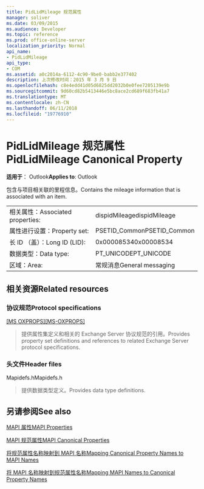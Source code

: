 ```yaml
---
title: PidLidMileage 规范属性
manager: soliver
ms.date: 03/09/2015
ms.audience: Developer
ms.topic: reference
ms.prod: office-online-server
localization_priority: Normal
api_name:
- PidLidMileage
api_type:
- COM
ms.assetid: a0c2014a-6112-4c90-9be0-babb2e377402
description: 上次修改时间：2015 年 3 月 9 日
ms.openlocfilehash: c8e4edd41d05d6825dd2032b0e0fee7205139e9b
ms.sourcegitcommit: 9d60cd82b5413446e5bc8ace2cd689f683fb41a7
ms.translationtype: MT
ms.contentlocale: zh-CN
ms.lasthandoff: 06/11/2018
ms.locfileid: "19776910"
---
```

# <a name="pidlidmileage-canonical-property"></a><span data-ttu-id="9e6b7-103">PidLidMileage 规范属性</span><span class="sxs-lookup"><span data-stu-id="9e6b7-103">PidLidMileage Canonical Property</span></span>

  
  
<span data-ttu-id="9e6b7-104">**适用于**： Outlook</span><span class="sxs-lookup"><span data-stu-id="9e6b7-104">**Applies to**: Outlook</span></span> 
  
<span data-ttu-id="9e6b7-105">包含与项目相关联的里程信息。</span><span class="sxs-lookup"><span data-stu-id="9e6b7-105">Contains the mileage information that is associated with an item.</span></span>
  
|||
|:-----|:-----|
|<span data-ttu-id="9e6b7-106">相关属性：</span><span class="sxs-lookup"><span data-stu-id="9e6b7-106">Associated properties:</span></span>  <br/> |<span data-ttu-id="9e6b7-107">dispidMileage</span><span class="sxs-lookup"><span data-stu-id="9e6b7-107">dispidMileage</span></span>  <br/> |
|<span data-ttu-id="9e6b7-108">属性进行设置：</span><span class="sxs-lookup"><span data-stu-id="9e6b7-108">Property set:</span></span>  <br/> |<span data-ttu-id="9e6b7-109">PSETID_Common</span><span class="sxs-lookup"><span data-stu-id="9e6b7-109">PSETID_Common</span></span>  <br/> |
|<span data-ttu-id="9e6b7-110">长 ID （盖）：</span><span class="sxs-lookup"><span data-stu-id="9e6b7-110">Long ID (LID):</span></span>  <br/> |<span data-ttu-id="9e6b7-111">0x00008534</span><span class="sxs-lookup"><span data-stu-id="9e6b7-111">0x00008534</span></span>  <br/> |
|<span data-ttu-id="9e6b7-112">数据类型：</span><span class="sxs-lookup"><span data-stu-id="9e6b7-112">Data type:</span></span>  <br/> |<span data-ttu-id="9e6b7-113">PT_UNICODE</span><span class="sxs-lookup"><span data-stu-id="9e6b7-113">PT_UNICODE</span></span>  <br/> |
|<span data-ttu-id="9e6b7-114">区域：</span><span class="sxs-lookup"><span data-stu-id="9e6b7-114">Area:</span></span>  <br/> |<span data-ttu-id="9e6b7-115">常规消息</span><span class="sxs-lookup"><span data-stu-id="9e6b7-115">General messaging</span></span>  <br/> |
   
## <a name="related-resources"></a><span data-ttu-id="9e6b7-116">相关资源</span><span class="sxs-lookup"><span data-stu-id="9e6b7-116">Related resources</span></span>

### <a name="protocol-specifications"></a><span data-ttu-id="9e6b7-117">协议规范</span><span class="sxs-lookup"><span data-stu-id="9e6b7-117">Protocol specifications</span></span>

<span data-ttu-id="9e6b7-118">[[MS OXPROPS]](http://msdn.microsoft.com/library/f6ab1613-aefe-447d-a49c-18217230b148%28Office.15%29.aspx)</span><span class="sxs-lookup"><span data-stu-id="9e6b7-118">[[MS-OXPROPS]](http://msdn.microsoft.com/library/f6ab1613-aefe-447d-a49c-18217230b148%28Office.15%29.aspx)</span></span>
  
> <span data-ttu-id="9e6b7-119">提供属性集定义和相关的 Exchange Server 协议规范的引用。</span><span class="sxs-lookup"><span data-stu-id="9e6b7-119">Provides property set definitions and references to related Exchange Server protocol specifications.</span></span>
    
### <a name="header-files"></a><span data-ttu-id="9e6b7-120">头文件</span><span class="sxs-lookup"><span data-stu-id="9e6b7-120">Header files</span></span>

<span data-ttu-id="9e6b7-121">Mapidefs.h</span><span class="sxs-lookup"><span data-stu-id="9e6b7-121">Mapidefs.h</span></span>
  
> <span data-ttu-id="9e6b7-122">提供数据类型定义。</span><span class="sxs-lookup"><span data-stu-id="9e6b7-122">Provides data type definitions.</span></span>
    
## <a name="see-also"></a><span data-ttu-id="9e6b7-123">另请参阅</span><span class="sxs-lookup"><span data-stu-id="9e6b7-123">See also</span></span>



[<span data-ttu-id="9e6b7-124">MAPI 属性</span><span class="sxs-lookup"><span data-stu-id="9e6b7-124">MAPI Properties</span></span>](mapi-properties.md)
  
[<span data-ttu-id="9e6b7-125">MAPI 规范属性</span><span class="sxs-lookup"><span data-stu-id="9e6b7-125">MAPI Canonical Properties</span></span>](mapi-canonical-properties.md)
  
[<span data-ttu-id="9e6b7-126">将规范属性名称映射到 MAPI 名称</span><span class="sxs-lookup"><span data-stu-id="9e6b7-126">Mapping Canonical Property Names to MAPI Names</span></span>](mapping-canonical-property-names-to-mapi-names.md)
  
[<span data-ttu-id="9e6b7-127">将 MAPI 名称映射到规范属性名称</span><span class="sxs-lookup"><span data-stu-id="9e6b7-127">Mapping MAPI Names to Canonical Property Names</span></span>](mapping-mapi-names-to-canonical-property-names.md)

